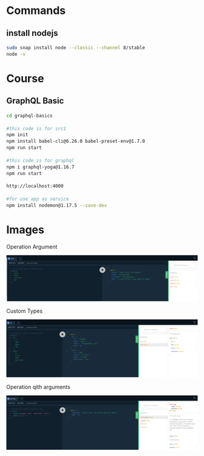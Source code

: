 # Commands

## install nodejs

```bash
sudo snap install node --classic --channel 8/stable
node -v
```

# Course 

## GraphQL Basic

```bash
cd graphql-basics

#this code is for src1
npm init
npm install babel-cli@6.26.0 babel-preset-env@1.7.0
npm run start

#this code is for graphql
npm i graphql-yoga@1.16.7
npm run start

http://localhost:4000

#for use app as service
npm install nodemon@1.17.5 --save-dev
```

# Images

Operation Argument

![Operation Argument](./img/Operation_Argument.png)

Custom Types

![Operation Argument](./img/custom_types.png)

Operation qith arguments

![Operation Argument](./img/Operation_With_Arguments.png)
